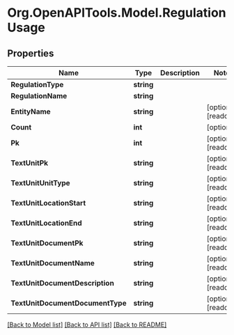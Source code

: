 
# Org.OpenAPITools.Model.RegulationUsage

## Properties

Name | Type | Description | Notes
------------ | ------------- | ------------- | -------------
**RegulationType** | **string** |  | 
**RegulationName** | **string** |  | 
**EntityName** | **string** |  | [optional] [readonly] 
**Count** | **int** |  | [optional] 
**Pk** | **int** |  | [optional] [readonly] 
**TextUnitPk** | **string** |  | [optional] [readonly] 
**TextUnitUnitType** | **string** |  | [optional] [readonly] 
**TextUnitLocationStart** | **string** |  | [optional] [readonly] 
**TextUnitLocationEnd** | **string** |  | [optional] [readonly] 
**TextUnitDocumentPk** | **string** |  | [optional] [readonly] 
**TextUnitDocumentName** | **string** |  | [optional] [readonly] 
**TextUnitDocumentDescription** | **string** |  | [optional] [readonly] 
**TextUnitDocumentDocumentType** | **string** |  | [optional] [readonly] 

[[Back to Model list]](../README.md#documentation-for-models)
[[Back to API list]](../README.md#documentation-for-api-endpoints)
[[Back to README]](../README.md)


